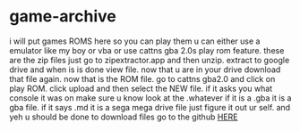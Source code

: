 # game-archive
i will put games ROMS here so you can play them u can either use a emulator like my boy or vba or use cattns gba 2.0s play rom feature.
these are the zip files just go to zipextractor.app and then unzip. extract to google drive and when is is done view file. now that u are in your drive download that file again. now that is the ROM file. go to cattns gba2.0 and click on play ROM. click upload and then select the NEW file. if it asks you what console it was on make sure u know look at the .whatever if it is a .gba it is a gba file. if it says .md it is a sega mega drive file just figure it out ur self. and yeh u should be done to download files go to the github <a href="https://github.com/alvarclicker/game-archive/">HERE</a>
